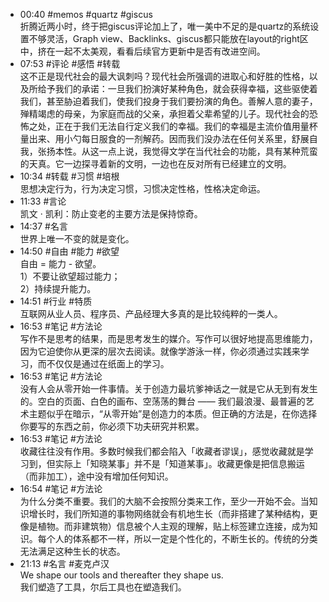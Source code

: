 - 00:40 #memos #quartz #giscus<br>折腾近两小时，终于把giscus评论加上了，唯一美中不足的是quartz的系统设置不够灵活，Graph view、Backlinks、giscus都只能放在layout的right区中，挤在一起不太美观，看看后续官方更新中是否有改进空间。
- 07:53 #评论 #感悟 #转载<br>这不正是现代社会的最大讽刺吗？现代社会所强调的进取心和好胜的性格，以及所给予我们的承诺：一旦我们扮演好某种角色，就会获得幸福，这些驱使着我们，甚至胁迫着我们，使我们投身于我们要扮演的角色。善解人意的妻子，殚精竭虑的母亲，为家庭而战的父亲，承担着父辈希望的儿子。现代社会的恐怖之处，正在于我们无法自行定义我们的幸福。我们的幸福是主流价值用量杯量出来、用小勺每日服食的一剂解药。因而我们没办法在任何关系里，舒展自我，张扬本性。从这一点上说，我觉得文学在当代社会的功能，具有某种荒蛮的天真。它一边探寻着新的文明，一边也在反对所有已经建立的文明。
- 10:34 #转载 #习惯 #培根<br>思想决定行为，行为决定习惯，习惯决定性格，性格决定命运。
- 11:33 #言论<br>凯文 · 凯利：防止变老的主要方法是保持惊奇。 
- 14:37 #名言<br>世界上唯一不变的就是变化。 
- 14:50 #自由 #能力 #欲望<br>自由 = 能力 - 欲望。<br>1）不要让欲望超过能力；<br>2）持续提升能力。 
- 14:51 #行业 #特质<br>互联网从业人员、程序员、产品经理大多真的是比较纯粹的一类人。
- 16:53 #笔记 #方法论<br>写作不是思考的结果，而是思考发生的媒介。写作可以很好地提高思维能力，因为它迫使你从更深的层次去阅读。就像学游泳一样，你必须通过实践来学习，而不仅仅是通过在纸面上的学习。 
- 16:53 #笔记 #方法论<br>没有人会从零开始一件事情。关于创造力最坑爹神话之一就是它从无到有发生的。空白的页面、白色的画布、空荡荡的舞台 —— 我们最浪漫、最普遍的艺术主题似乎在暗示，“从零开始”是创造力的本质。但正确的方法是，在你选择你要写的东西之前，你必须下功夫研究并积累。
- 16:53 #笔记 #方法论 <br>收藏往往没有作用。多数时候我们都会陷入「收藏者谬误」，感觉收藏就是学习到，但实际上「知晓某事」并不是「知道某事」。收藏更像是把信息搬运（而非加工），途中没有增加任何知识。
- 16:54 #笔记 #方法论<br>为什么分类不重要。我们的大脑不会按照分类来工作，至少一开始不会。当知识增长时，我们所知道的事物网络就会有机地生长（而非搭建了某种结构，更像是植物。而非建筑物）信息被个人主观的理解，贴上标签建立连接，成为知识。每个人的体系都不一样，所以一定是个性化的，不断生长的。传统的分类无法满足这种生长的状态。
- 21:13 #名言 #麦克卢汉<br>We shape our tools and thereafter they shape us.<br>我们塑造了工具，尔后工具也在塑造我们。